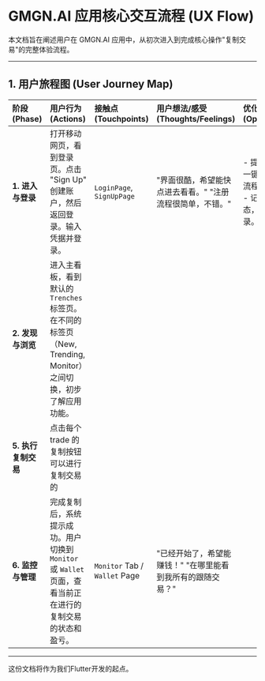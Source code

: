# GMGN.AI 应用核心交互流程 (UX Flow)

本文档旨在阐述用户在 GMGN.AI 应用中，从初次进入到完成核心操作"复制交易"的完整体验流程。

---

## 1. 用户旅程图 (User Journey Map)


| 阶段 (Phase) | 用户行为 (Actions) | 接触点 (Touchpoints) | 用户想法/感受 (Thoughts/Feelings) | 优化机会 (Opportunities) |
| :--- | :--- | :--- | :--- | :--- |
| **1. 进入与登录** | 打开移动网页，看到登录页。点击 "Sign Up" 创建账户，然后返回登录。输入凭据并登录。 | `LoginPage`, `SignUpPage` | "界面很酷，希望能快点进去看看。" "注册流程很简单，不错。" | - 提供社交账号一键登录，简化流程。<br>- 记住登录状态，避免重复登录。 |
| **2. 发现与浏览** | 进入主看板，看到默认的 `Trenches` 标签页。在不同的标签页（New, Trending, Monitor）之间切换，初步了解应用功能。 
| **5. 执行复制交易** | 点击每个trade 的复制按钮 可以进行复制交易的
| **6. 监控与管理** | 完成复制后，系统提示成功。用户切换到 `Monitor` 或 `Wallet` 页面，查看当前正在进行的复制交易的状态和盈亏。 | `Monitor` Tab / `Wallet` Page | "已经开始了，希望能赚钱！" "在哪里能看到我所有的跟随交易？" | 
---

这份文档将作为我们Flutter开发的起点。 